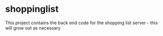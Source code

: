 shoppinglist
============
This project contains the back end code for the shopping list server - this will grow out as necessary
